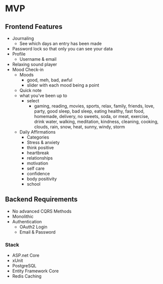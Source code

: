 # MVP

## Frontend Features
- Journaling
	- See which days an entry has been made
- Password lock so that only you can see your data
- Profile
	- Username & email
- Relaxing sound player
- Mood Check-in
	- Moods
	    - good, meh, bad, awful
	    - slider with each mood being a point
	- Quick note
	- what you’ve been up to
	    - select
	        - gaming, reading, movies, sports, relax, family, friends, love, party, good sleep, bad sleep, eating healthy, fast food, homemade, delivery, no sweets, soda, or meat, exercise, drink water, walking, meditation, kindness, cleaning, cooking, clouds, rain, snow, heat, sunny, windy, storm
	- Daily Affirmations
		- Categories
	    - Stress & anxiety
	    - think positive
	    - heartbreak
	    - relationships
	    - motivation
	    - self care
	    - confidence
	    - body positivity
	    - school
## Backend Requirements
- No advanced CQRS Methods
- Monolithic
- Authentication
	- OAuth2 Login
	- Email & Password
### Stack
- ASP.net Core
- xUnit
- PostgreSQL
- Entity Framework Core
- Redis Caching